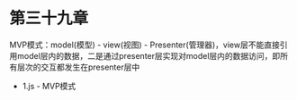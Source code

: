 # 第三十九章

MVP模式：model(模型) - view(视图) - Presenter(管理器)，view层不能直接引用model层内的数据，二是通过presenter层实现对model层内的数据访问，即所有层次的交互都发生在presenter层中

* 1.js - MVP模式